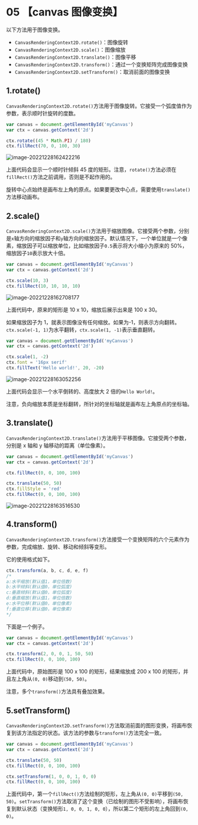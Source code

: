 # 05 【canvas 图像变换】

以下方法用于图像变换。

- `CanvasRenderingContext2D.rotate()`：图像旋转
- `CanvasRenderingContext2D.scale()`：图像缩放
- `CanvasRenderingContext2D.translate()`：图像平移
- `CanvasRenderingContext2D.transform()`：通过一个变换矩阵完成图像变换
- `CanvasRenderingContext2D.setTransform()`：取消前面的图像变换

## 1.rotate()

`CanvasRenderingContext2D.rotate()`方法用于图像旋转。它接受一个弧度值作为参数，表示顺时针旋转的度数。

```js
var canvas = document.getElementById('myCanvas')
var ctx = canvas.getContext('2d')

ctx.rotate((45 * Math.PI) / 180)
ctx.fillRect(70, 0, 100, 30)
```

![image-20221228162422216](https://i0.hdslb.com/bfs/album/557d88c5087f696881cbb34af25455af5a20f749.png)

上面代码会显示一个顺时针倾斜 45 度的矩形。注意，`rotate()`方法必须在`fillRect()`方法之前调用，否则是不起作用的。

旋转中心点始终是画布左上角的原点。如果要更改中心点，需要使用`translate()`方法移动画布。

## 2.scale()

`CanvasRenderingContext2D.scale()`方法用于缩放图像。它接受两个参数，分别是`x`轴方向的缩放因子和`y`轴方向的缩放因子。默认情况下，一个单位就是一个像素，缩放因子可以缩放单位，比如缩放因子`0.5`表示将大小缩小为原来的 50%，缩放因子`10`表示放大十倍。

```js
var canvas = document.getElementById('myCanvas')
var ctx = canvas.getContext('2d')

ctx.scale(10, 3)
ctx.fillRect(10, 10, 10, 10)
```

![image-20221228162708177](https://i0.hdslb.com/bfs/album/e82f3daef1d46790ab2d557977d9a05c9a7fed38.png)

上面代码中，原来的矩形是 10 x 10，缩放后展示出来是 100 x 30。

如果缩放因子为 1，就表示图像没有任何缩放。如果为-1，则表示方向翻转。`ctx.scale(-1, 1)`为水平翻转，`ctx.scale(1, -1)`表示垂直翻转。

```js
var canvas = document.getElementById('myCanvas')
var ctx = canvas.getContext('2d')

ctx.scale(1, -2)
ctx.font = '16px serif'
ctx.fillText('Hello world!', 20, -20)
```

![image-20221228163052256](https://i0.hdslb.com/bfs/album/ca61eb7ef60d689aeb41d99e94599b6cd2cbbb52.png)

上面代码会显示一个水平倒转的、高度放大 2 倍的`Hello World!`。

注意，负向缩放本质是坐标翻转，所针对的坐标轴就是画布左上角原点的坐标轴。

## 3.translate()

`CanvasRenderingContext2D.translate()`方法用于平移图像。它接受两个参数，分别是 x 轴和 y 轴移动的距离（单位像素）。

```js
var canvas = document.getElementById('myCanvas')
var ctx = canvas.getContext('2d')

ctx.fillRect(0, 0, 100, 100)

ctx.translate(50, 50)
ctx.fillStyle = 'red'
ctx.fillRect(0, 0, 100, 100)
```

![image-20221228163516530](https://i0.hdslb.com/bfs/album/453036a7a401c798442e33c8c200b80c2b3fb85e.png)

## 4.transform()

`CanvasRenderingContext2D.transform()`方法接受一个变换矩阵的六个元素作为参数，完成缩放、旋转、移动和倾斜等变形。

它的使用格式如下。

```js
ctx.transform(a, b, c, d, e, f)
/*
a:水平缩放(默认值1，单位倍数)
b:水平倾斜(默认值0，单位弧度)
c:垂直倾斜(默认值0，单位弧度)
d:垂直缩放(默认值1，单位倍数)
e:水平位移(默认值0，单位像素)
f:垂直位移(默认值0，单位像素)
*/
```

下面是一个例子。

```js
var canvas = document.getElementById('myCanvas')
var ctx = canvas.getContext('2d')

ctx.transform(2, 0, 0, 1, 50, 50)
ctx.fillRect(0, 0, 100, 100)
```

上面代码中，原始图形是 100 x 100 的矩形，结果缩放成 200 x 100 的矩形，并且左上角从`(0, 0)`移动到`(50, 50)`。

注意，多个`transform()`方法具有叠加效果。

## 5.setTransform()

`CanvasRenderingContext2D.setTransform()`方法取消前面的图形变换，将画布恢复到该方法指定的状态。该方法的参数与`transform()`方法完全一致。

```js
var canvas = document.getElementById('myCanvas')
var ctx = canvas.getContext('2d')

ctx.translate(50, 50)
ctx.fillRect(0, 0, 100, 100)

ctx.setTransform(1, 0, 0, 1, 0, 0)
ctx.fillRect(0, 0, 100, 100)
```

上面代码中，第一个`fillRect()`方法绘制的矩形，左上角从`(0, 0)`平移到`(50, 50)`。`setTransform()`方法取消了这个变换（已绘制的图形不受影响），将画布恢复到默认状态（变换矩形`1, 0, 0, 1, 0, 0`），所以第二个矩形的左上角回到`(0, 0)`。
